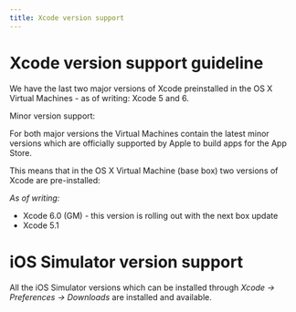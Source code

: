 ```yaml
---
title: Xcode version support
---
```


# Xcode version support guideline

We have the last two major versions of Xcode preinstalled in the OS X Virtual Machines - as of writing: Xcode 5 and 6.

Minor version support:

For both major versions the Virtual Machines contain the latest minor versions which are officially supported by Apple to build apps for the App Store.

This means that in the OS X Virtual Machine (base box) two versions of Xcode are pre-installed:

*As of writing:*

* Xcode 6.0 (GM) - this version is rolling out with the next box update
* Xcode 5.1


# iOS Simulator version support

All the iOS Simulator versions which can be installed
through *Xcode -> Preferences -> Downloads* are installed and available.
